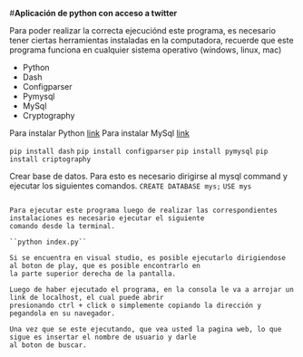 #**Aplicación de python con acceso a twitter**

Para poder realizar la correcta ejecuciónd este programa, es necesario tener ciertas herramientas instaladas en la
computadora, recuerde que este programa funciona en cualquier sistema operativo (windows, linux, mac)

- Python
- Dash
- Configparser
- Pymysql
- MySql
- Cryptography

Para instalar Python [link](https://www.python.org/downloads/)
Para instalar MySql [link](https://www.mysql.com/downloads/)

``pip install dash``
``pip install configparser``
``pip install pymysql``
``pip install criptography``

Crear base de datos.
Para esto es necesario dirigirse al mysql command y ejecutar los siguientes comandos.
``CREATE DATABASE mys;``
``USE mys``
```CREATE TABLE usuario (Id VARCHAR(100), username VARCHAR(100), screen_name VARCHAR(60), location VARCHAR(30), followers_count FLOAT, friends_count FLOAT, listed_count FLOAT, favourites_count FLOAT, statuses_count FLOAT, verified BOOL);´´´

Para ejecutar este programa luego de realizar las correspondientes instalaciones es necesario ejecutar el siguiente
comando desde la terminal.

``python index.py``

Si se encuentra en visual studio, es posible ejecutarlo dirigiendose al boton de play, que es posible encontrarlo en
la parte superior derecha de la pantalla.

Luego de haber ejecutado el programa, en la consola le va a arrojar un link de localhost, el cual puede abrir 
presionando ctrl + click o simplemente copiando la dirección y pegandola en su navegador.

Una vez que se este ejecutando, que vea usted la pagina web, lo que sigue es insertar el nombre de usuario y darle
al boton de buscar.
